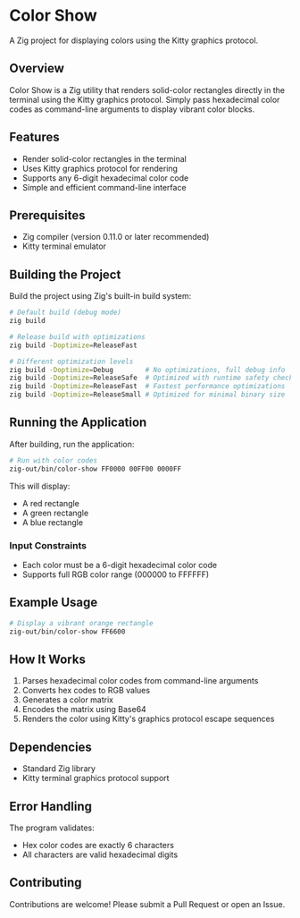 # Color Show

A Zig project for displaying colors using the Kitty graphics protocol.

## Overview

Color Show is a Zig utility that renders solid-color rectangles directly in the terminal using the Kitty graphics protocol. Simply pass hexadecimal color codes as command-line arguments to display vibrant color blocks.

## Features

- Render solid-color rectangles in the terminal
- Uses Kitty graphics protocol for rendering
- Supports any 6-digit hexadecimal color code
- Simple and efficient command-line interface

## Prerequisites

- Zig compiler (version 0.11.0 or later recommended)
- Kitty terminal emulator

## Building the Project

Build the project using Zig's built-in build system:

```bash
# Default build (debug mode)
zig build

# Release build with optimizations
zig build -Doptimize=ReleaseFast

# Different optimization levels
zig build -Doptimize=Debug        # No optimizations, full debug info
zig build -Doptimize=ReleaseSafe  # Optimized with runtime safety checks
zig build -Doptimize=ReleaseFast  # Fastest performance optimizations
zig build -Doptimize=ReleaseSmall # Optimized for minimal binary size
```

## Running the Application

After building, run the application:

```bash
# Run with color codes
zig-out/bin/color-show FF0000 00FF00 0000FF
```

This will display:

- A red rectangle
- A green rectangle
- A blue rectangle

### Input Constraints

- Each color must be a 6-digit hexadecimal color code
- Supports full RGB color range (000000 to FFFFFF)

## Example Usage

```bash
# Display a vibrant orange rectangle
zig-out/bin/color-show FF6600
```

## How It Works

1. Parses hexadecimal color codes from command-line arguments
2. Converts hex codes to RGB values
3. Generates a color matrix
4. Encodes the matrix using Base64
5. Renders the color using Kitty's graphics protocol escape sequences

## Dependencies

- Standard Zig library
- Kitty terminal graphics protocol support

## Error Handling

The program validates:

- Hex color codes are exactly 6 characters
- All characters are valid hexadecimal digits

## Contributing

Contributions are welcome! Please submit a Pull Request or open an Issue.
